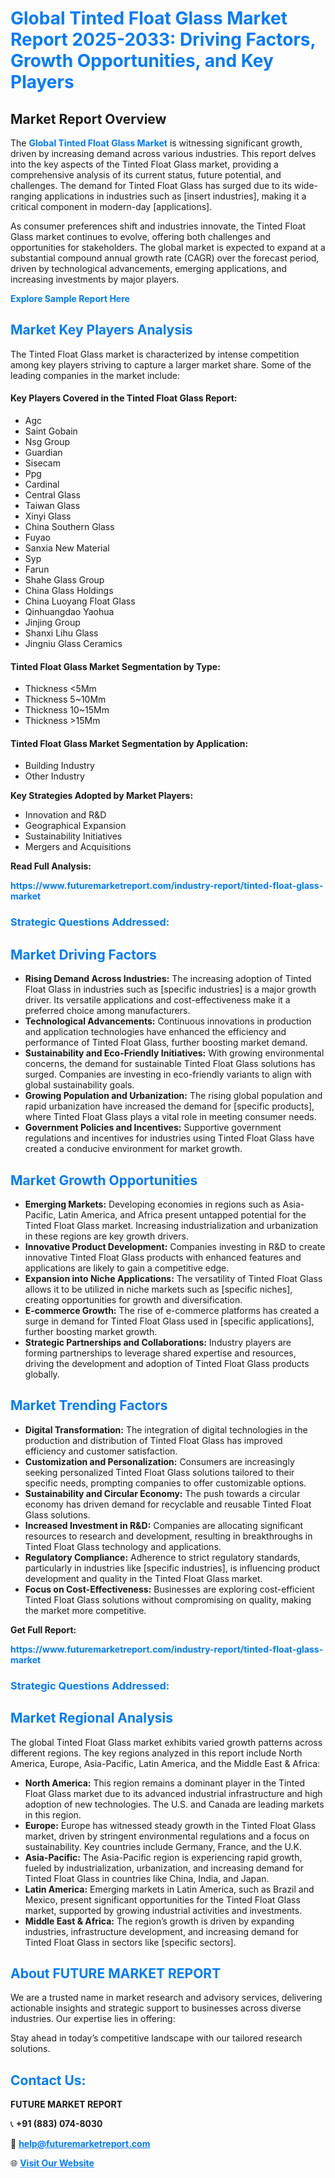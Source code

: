 <h1 style="color: #007BFF;">Global Tinted Float Glass Market Report 2025-2033: Driving Factors, Growth Opportunities, and Key Players</h1>

<section id="overview">
<h2>Market Report Overview</h2>
<p>The <a href="https://www.futuremarketreport.com/industry-report/tinted-float-glass-market" style="color: #007BFF; text-decoration: none;"><strong>Global Tinted Float Glass Market</strong></a> is witnessing significant growth, driven by increasing demand across various industries. This report delves into the key aspects of the Tinted Float Glass market, providing a comprehensive analysis of its current status, future potential, and challenges. The demand for Tinted Float Glass has surged due to its wide-ranging applications in industries such as [insert industries], making it a critical component in modern-day [applications].</p>
<p>As consumer preferences shift and industries innovate, the Tinted Float Glass market continues to evolve, offering both challenges and opportunities for stakeholders. The global market is expected to expand at a substantial compound annual growth rate (CAGR) over the forecast period, driven by technological advancements, emerging applications, and increasing investments by major players.</p>
</section>

<section id="overview">
<p><a href="https://www.futuremarketreport.com/request-sample/reportId=30669" style="color: #007BFF; text-decoration: none;"><strong>Explore Sample Report Here</strong></a></p>
</section>

<section id="key-players">
<h2 style="color: #007BFF;">Market Key Players Analysis</h2>
<p>The Tinted Float Glass market is characterized by intense competition among key players striving to capture a larger market share. Some of the leading companies in the market include:</p>
<h4>Key Players Covered in the Tinted Float Glass Report:</h4>
<ul><li>Agc</li><li>Saint Gobain</li><li>Nsg Group</li><li>Guardian</li><li>Sisecam</li><li>Ppg</li><li>Cardinal</li><li>Central Glass</li><li>Taiwan Glass</li><li>Xinyi Glass</li><li>China Southern Glass</li><li>Fuyao</li><li>Sanxia New Material</li><li>Syp</li><li>Farun</li><li>Shahe Glass Group</li><li>China Glass Holdings</li><li>China Luoyang Float Glass</li><li>Qinhuangdao Yaohua</li><li>Jinjing Group</li><li>Shanxi Lihu Glass</li><li>Jingniu Glass Ceramics</li></ul>
<h4>Tinted Float Glass Market Segmentation by Type:</h4>
<ul><li>Thickness &lt;5Mm</li><li>Thickness 5~10Mm</li><li>Thickness 10~15Mm</li><li>Thickness &gt;15Mm</li></ul>

<h4>Tinted Float Glass Market Segmentation by Application:</h4>
<ul><li>Building Industry</li><li>Other Industry</li></ul>
<p><strong>Key Strategies Adopted by Market Players:</strong></p>
<ul>
<li>Innovation and R&D</li>
<li>Geographical Expansion</li>
<li>Sustainability Initiatives</li>
<li>Mergers and Acquisitions</li>
</ul>
</section>

<section>
<p><strong>Read Full Analysis: </strong></p><a href="https://www.futuremarketreport.com/industry-report/tinted-float-glass-market" style="color: #007BFF; text-decoration: none;"><strong>https://www.futuremarketreport.com/industry-report/tinted-float-glass-market</strong></a>
<h3 style="color: #007BFF;">Strategic Questions Addressed:</h3>
</section>

<section id="driving-factors">
<h2 style="color: #007BFF;">Market Driving Factors</h2>
<ul>
<li><strong>Rising Demand Across Industries:</strong> The increasing adoption of Tinted Float Glass in industries such as [specific industries] is a major growth driver. Its versatile applications and cost-effectiveness make it a preferred choice among manufacturers.</li>
<li><strong>Technological Advancements:</strong> Continuous innovations in production and application technologies have enhanced the efficiency and performance of Tinted Float Glass, further boosting market demand.</li>
<li><strong>Sustainability and Eco-Friendly Initiatives:</strong> With growing environmental concerns, the demand for sustainable Tinted Float Glass solutions has surged. Companies are investing in eco-friendly variants to align with global sustainability goals.</li>
<li><strong>Growing Population and Urbanization:</strong> The rising global population and rapid urbanization have increased the demand for [specific products], where Tinted Float Glass plays a vital role in meeting consumer needs.</li>
<li><strong>Government Policies and Incentives:</strong> Supportive government regulations and incentives for industries using Tinted Float Glass have created a conducive environment for market growth.</li>
</ul>
</section>

<section id="growth-opportunities">
<h2 style="color: #007BFF;">Market Growth Opportunities</h2>
<ul>
<li><strong>Emerging Markets:</strong> Developing economies in regions such as Asia-Pacific, Latin America, and Africa present untapped potential for the Tinted Float Glass market. Increasing industrialization and urbanization in these regions are key growth drivers.</li>
<li><strong>Innovative Product Development:</strong> Companies investing in R&D to create innovative Tinted Float Glass products with enhanced features and applications are likely to gain a competitive edge.</li>
<li><strong>Expansion into Niche Applications:</strong> The versatility of Tinted Float Glass allows it to be utilized in niche markets such as [specific niches], creating opportunities for growth and diversification.</li>
<li><strong>E-commerce Growth:</strong> The rise of e-commerce platforms has created a surge in demand for Tinted Float Glass used in [specific applications], further boosting market growth.</li>
<li><strong>Strategic Partnerships and Collaborations:</strong> Industry players are forming partnerships to leverage shared expertise and resources, driving the development and adoption of Tinted Float Glass products globally.</li>
</ul>
</section>

<section id="trending-factors">
<h2 style="color: #007BFF;">Market Trending Factors</h2>
<ul>
<li><strong>Digital Transformation:</strong> The integration of digital technologies in the production and distribution of Tinted Float Glass has improved efficiency and customer satisfaction.</li>
<li><strong>Customization and Personalization:</strong> Consumers are increasingly seeking personalized Tinted Float Glass solutions tailored to their specific needs, prompting companies to offer customizable options.</li>
<li><strong>Sustainability and Circular Economy:</strong> The push towards a circular economy has driven demand for recyclable and reusable Tinted Float Glass solutions.</li>
<li><strong>Increased Investment in R&D:</strong> Companies are allocating significant resources to research and development, resulting in breakthroughs in Tinted Float Glass technology and applications.</li>
<li><strong>Regulatory Compliance:</strong> Adherence to strict regulatory standards, particularly in industries like [specific industries], is influencing product development and quality in the Tinted Float Glass market.</li>
<li><strong>Focus on Cost-Effectiveness:</strong> Businesses are exploring cost-efficient Tinted Float Glass solutions without compromising on quality, making the market more competitive.</li>
</ul>
</section>

<section>
<p><strong>Get Full Report: </strong></p><a href="https://www.futuremarketreport.com/industry-report/tinted-float-glass-market" style="color: #007BFF; text-decoration: none;"><strong>https://www.futuremarketreport.com/industry-report/tinted-float-glass-market</strong></a>
<h3 style="color: #007BFF;">Strategic Questions Addressed:</h3>
</section>


<section id="regional-analysis">
<h2 style="color: #007BFF;">Market Regional Analysis</h2>
<p>The global Tinted Float Glass market exhibits varied growth patterns across different regions. The key regions analyzed in this report include North America, Europe, Asia-Pacific, Latin America, and the Middle East & Africa:</p>
<ul>
<li><strong>North America:</strong> This region remains a dominant player in the Tinted Float Glass market due to its advanced industrial infrastructure and high adoption of new technologies. The U.S. and Canada are leading markets in this region.</li>
<li><strong>Europe:</strong> Europe has witnessed steady growth in the Tinted Float Glass market, driven by stringent environmental regulations and a focus on sustainability. Key countries include Germany, France, and the U.K.</li>
<li><strong>Asia-Pacific:</strong> The Asia-Pacific region is experiencing rapid growth, fueled by industrialization, urbanization, and increasing demand for Tinted Float Glass in countries like China, India, and Japan.</li>
<li><strong>Latin America:</strong> Emerging markets in Latin America, such as Brazil and Mexico, present significant opportunities for the Tinted Float Glass market, supported by growing industrial activities and investments.</li>
<li><strong>Middle East & Africa:</strong> The region’s growth is driven by expanding industries, infrastructure development, and increasing demand for Tinted Float Glass in sectors like [specific sectors].</li>
</ul>
</section>

<footer>
<h2 style="color: #007BFF;">About FUTURE MARKET REPORT</h2>
<p>We are a trusted name in market research and advisory services, delivering actionable insights and strategic support to businesses across diverse industries. Our expertise lies in offering:</p>

<p>Stay ahead in today’s competitive landscape with our tailored research solutions.</p>

<h2 style="color: #007BFF;">Contact Us:</h2>
<p><strong>FUTURE MARKET REPORT</strong></p>
<p>📞 <strong>+91 (883) 074-8030</strong></p>
<p>📧 <strong><a href="mailto:help@futuremarketreport.com" style="color: #007BFF;">help@futuremarketreport.com</a></strong></p>
<p>🌐 <strong><a href="https://www.futuremarketreport.com/" style="color: #007BFF;">Visit Our Website</a></strong></p>
</footer>